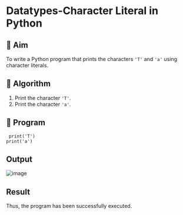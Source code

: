  # Datatypes-Character Literal in Python

## 🎯 Aim
To write a Python program that prints the characters `'T'` and `'a'` using character literals.

## 🧠 Algorithm
1. Print the character `'T'`.
2. Print the character `'a'`.

## 🧾 Program
```
 print('T') 
print('a')
```

## Output

![image](https://github.com/user-attachments/assets/80a07b1d-17f3-4c3e-a543-67b0912d3b59)

## Result
Thus, the program has been successfully executed.
